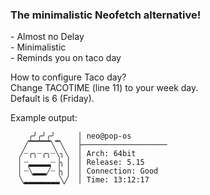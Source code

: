 ### The minimalistic Neofetch alternative!

<p>
- Almost no Delay <br />
- Minimalistic <br />
- Reminds you on taco day <br />

How to configure Taco day? <br />
Change TACOTIME (line 11) to your week day. <br /> 
Default is 6 (Friday). <br />

Example output: <br /></p>
```
    ╭╯╭╯╭╯     │ neo@pop-os
   ╱▔▔▔▔▔╲▔╲   ├─────────────────── 
  ╱┈╭╮┈╭╮┈╲╮╲  │ Arch: 64bit
  ▏┈▂▂▂▂▂┈▕╮▕  │ Release: 5.15
  ▏┈╲▂▂▂╱┈▕╮▕  │ Connection: Good
  ╲▂▂▂▂▂▂▂▂╲╱  │ Time: 13:12:17
